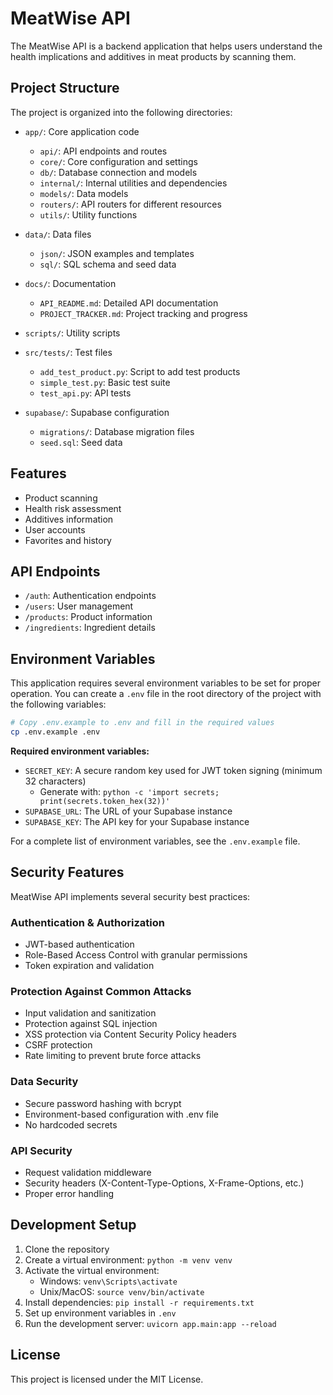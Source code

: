 # MeatWise API

The MeatWise API is a backend application that helps users understand the health implications and additives in meat products by scanning them.

## Project Structure

The project is organized into the following directories:

- `app/`: Core application code
  - `api/`: API endpoints and routes
  - `core/`: Core configuration and settings
  - `db/`: Database connection and models
  - `internal/`: Internal utilities and dependencies
  - `models/`: Data models
  - `routers/`: API routers for different resources
  - `utils/`: Utility functions

- `data/`: Data files
  - `json/`: JSON examples and templates
  - `sql/`: SQL schema and seed data

- `docs/`: Documentation
  - `API_README.md`: Detailed API documentation
  - `PROJECT_TRACKER.md`: Project tracking and progress

- `scripts/`: Utility scripts

- `src/tests/`: Test files
  - `add_test_product.py`: Script to add test products
  - `simple_test.py`: Basic test suite
  - `test_api.py`: API tests

- `supabase/`: Supabase configuration
  - `migrations/`: Database migration files
  - `seed.sql`: Seed data

## Features

- Product scanning
- Health risk assessment
- Additives information
- User accounts
- Favorites and history

## API Endpoints

- `/auth`: Authentication endpoints
- `/users`: User management
- `/products`: Product information
- `/ingredients`: Ingredient details

## Environment Variables

This application requires several environment variables to be set for proper operation. You can create a `.env` file in the root directory of the project with the following variables:

```bash
# Copy .env.example to .env and fill in the required values
cp .env.example .env
```

**Required environment variables:**

- `SECRET_KEY`: A secure random key used for JWT token signing (minimum 32 characters)
  - Generate with: `python -c 'import secrets; print(secrets.token_hex(32))'`
- `SUPABASE_URL`: The URL of your Supabase instance
- `SUPABASE_KEY`: The API key for your Supabase instance

For a complete list of environment variables, see the `.env.example` file.

## Security Features

MeatWise API implements several security best practices:

### Authentication & Authorization
- JWT-based authentication
- Role-Based Access Control with granular permissions
- Token expiration and validation

### Protection Against Common Attacks
- Input validation and sanitization
- Protection against SQL injection
- XSS protection via Content Security Policy headers
- CSRF protection
- Rate limiting to prevent brute force attacks

### Data Security
- Secure password hashing with bcrypt
- Environment-based configuration with .env file
- No hardcoded secrets

### API Security
- Request validation middleware
- Security headers (X-Content-Type-Options, X-Frame-Options, etc.)
- Proper error handling

## Development Setup

1. Clone the repository
2. Create a virtual environment: `python -m venv venv`
3. Activate the virtual environment:
   - Windows: `venv\Scripts\activate`
   - Unix/MacOS: `source venv/bin/activate`
4. Install dependencies: `pip install -r requirements.txt`
5. Set up environment variables in `.env`
6. Run the development server: `uvicorn app.main:app --reload`

## License

This project is licensed under the MIT License. 
